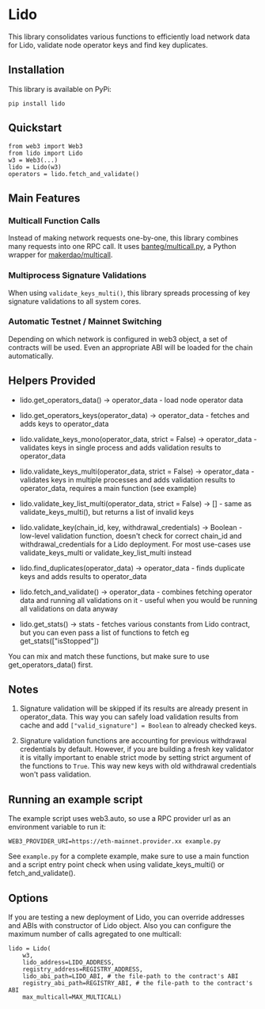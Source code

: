 # Lido

This library consolidates various functions to efficiently load network data for Lido, validate node operator keys and find key duplicates.

## Installation

This library is available on PyPi:

`pip install lido`

## Quickstart

```
from web3 import Web3
from lido import Lido
w3 = Web3(...)
lido = Lido(w3)
operators = lido.fetch_and_validate()
```

## Main Features

### Multicall Function Calls

Instead of making network requests one-by-one, this library combines many requests into one RPC call. It uses [banteg/multicall.py](https://github.com/banteg/multicall.py), a Python wrapper for [makerdao/multicall](https://github.com/makerdao/multicall).

### Multiprocess Signature Validations

When using `validate_keys_multi()`, this library spreads processing of key signature validations to all system cores.

### Automatic Testnet / Mainnet Switching

Depending on which network is configured in web3 object, a set of contracts will be used. Even an appropriate ABI will be loaded for the chain automatically.

## Helpers Provided

- lido.get_operators_data() -> operator_data - load node operator data

- lido.get_operators_keys(operator_data) -> operator_data - fetches and adds keys to operator_data
- lido.validate_keys_mono(operator_data, strict = False) -> operator_data - validates keys in single process and adds validation results to operator_data
- lido.validate_keys_multi(operator_data, strict = False) -> operator_data - validates keys in multiple processes and adds validation results to operator_data, requires a main function (see example)
- lido.validate_key_list_multi(operator_data, strict = False) -> [] - same as validate_keys_multi(), but returns a list of invalid keys
- lido.validate_key(chain_id, key, withdrawal_credentials) -> Boolean - low-level validation function, doesn't check for correct
  chain_id and withdrawal_credentials for a Lido deployment. For most use-cases use validate_keys_multi or validate_key_list_multi instead
- lido.find_duplicates(operator_data) -> operator_data - finds duplicate keys and adds results to operator_data

- lido.fetch_and_validate() -> operator_data - combines fetching operator data and running all validations on it - useful when you would be running all validations on data anyway

- lido.get_stats() -> stats - fetches various constants from Lido contract, but you can even pass a list of functions to fetch eg get_stats(["isStopped"])

You can mix and match these functions, but make sure to use get_operators_data() first.

## Notes

1. Signature validation will be skipped if its results are already present in operator_data. This way you can safely load validation results from cache and add `["valid_signature"] = Boolean` to already checked keys.

2. Signature validation functions are accounting for previous withdrawal credentials by default. However, if you are building a fresh key validator it is vitally important to enable strict mode by setting strict argument of the functions to `True`. This way new keys with old withdrawal credentials won't pass validation.

## Running an example script

The example script uses web3.auto, so use a RPC provider url as an environment variable to run it:

`WEB3_PROVIDER_URI=https://eth-mainnet.provider.xx example.py`

See `example.py` for a complete example, make sure to use a main function and a script entry point check when using validate_keys_multi() or fetch_and_validate().

## Options

If you are testing a new deployment of Lido, you can override addresses and ABIs with constructor of Lido object. Also you can configure the maximum number of calls agregated to one multicall:

```
lido = Lido(
    w3,
    lido_address=LIDO_ADDRESS,
    registry_address=REGISTRY_ADDRESS,
    lido_abi_path=LIDO_ABI, # the file-path to the contract's ABI
    registry_abi_path=REGISTRY_ABI, # the file-path to the contract's ABI
    max_multicall=MAX_MULTICALL)
```
